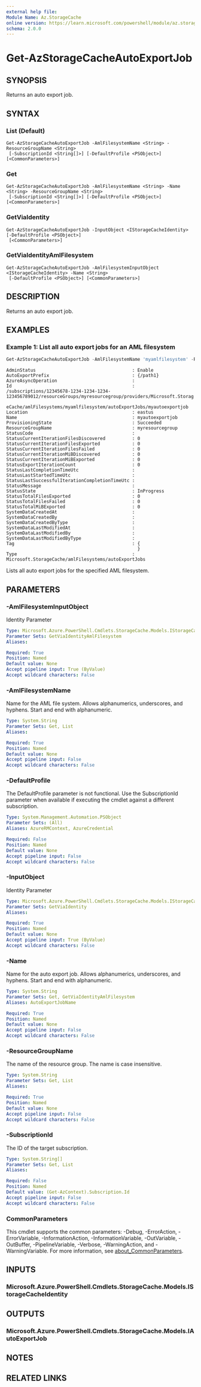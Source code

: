 ```yaml
---
external help file:
Module Name: Az.StorageCache
online version: https://learn.microsoft.com/powershell/module/az.storagecache/get-azstoragecacheautoexportjob
schema: 2.0.0
---
```


# Get-AzStorageCacheAutoExportJob

## SYNOPSIS
Returns an auto export job.

## SYNTAX

### List (Default)
```
Get-AzStorageCacheAutoExportJob -AmlFilesystemName <String> -ResourceGroupName <String>
 [-SubscriptionId <String[]>] [-DefaultProfile <PSObject>] [<CommonParameters>]
```

### Get
```
Get-AzStorageCacheAutoExportJob -AmlFilesystemName <String> -Name <String> -ResourceGroupName <String>
 [-SubscriptionId <String[]>] [-DefaultProfile <PSObject>] [<CommonParameters>]
```

### GetViaIdentity
```
Get-AzStorageCacheAutoExportJob -InputObject <IStorageCacheIdentity> [-DefaultProfile <PSObject>]
 [<CommonParameters>]
```

### GetViaIdentityAmlFilesystem
```
Get-AzStorageCacheAutoExportJob -AmlFilesystemInputObject <IStorageCacheIdentity> -Name <String>
 [-DefaultProfile <PSObject>] [<CommonParameters>]
```

## DESCRIPTION
Returns an auto export job.

## EXAMPLES

### Example 1: List all auto export jobs for an AML filesystem
```powershell
Get-AzStorageCacheAutoExportJob -AmlFilesystemName 'myamlfilesystem' -ResourceGroupName 'myresourcegroup'
```

```output
AdminStatus                                    : Enable
AutoExportPrefix                               : {/path1}
AzureAsyncOperation                            :
Id                                             : /subscriptions/12345678-1234-1234-1234-123456789012/resourceGroups/myresourcegroup/providers/Microsoft.Storag
                                                 eCache/amlFilesystems/myamlfilesystem/autoExportJobs/myautoexportjob
Location                                       : eastus
Name                                           : myautoexportjob
ProvisioningState                              : Succeeded
ResourceGroupName                              : myresourcegroup
StatusCode                                     :
StatusCurrentIterationFilesDiscovered          : 0
StatusCurrentIterationFilesExported            : 0
StatusCurrentIterationFilesFailed              : 0
StatusCurrentIterationMiBDiscovered            : 0
StatusCurrentIterationMiBExported              : 0
StatusExportIterationCount                     : 0
StatusLastCompletionTimeUtc                    :
StatusLastStartedTimeUtc                       :
StatusLastSuccessfulIterationCompletionTimeUtc :
StatusMessage                                  :
StatusState                                    : InProgress
StatusTotalFilesExported                       : 0
StatusTotalFilesFailed                         : 0
StatusTotalMiBExported                         : 0
SystemDataCreatedAt                            :
SystemDataCreatedBy                            :
SystemDataCreatedByType                        :
SystemDataLastModifiedAt                       :
SystemDataLastModifiedBy                       :
SystemDataLastModifiedByType                   :
Tag                                            : {
                                                 }
Type                                           : Microsoft.StorageCache/amlFilesystems/autoExportJobs
```

Lists all auto export jobs for the specified AML filesystem.

## PARAMETERS

### -AmlFilesystemInputObject
Identity Parameter

```yaml
Type: Microsoft.Azure.PowerShell.Cmdlets.StorageCache.Models.IStorageCacheIdentity
Parameter Sets: GetViaIdentityAmlFilesystem
Aliases:

Required: True
Position: Named
Default value: None
Accept pipeline input: True (ByValue)
Accept wildcard characters: False
```

### -AmlFilesystemName
Name for the AML file system.
Allows alphanumerics, underscores, and hyphens.
Start and end with alphanumeric.

```yaml
Type: System.String
Parameter Sets: Get, List
Aliases:

Required: True
Position: Named
Default value: None
Accept pipeline input: False
Accept wildcard characters: False
```

### -DefaultProfile
The DefaultProfile parameter is not functional.
Use the SubscriptionId parameter when available if executing the cmdlet against a different subscription.

```yaml
Type: System.Management.Automation.PSObject
Parameter Sets: (All)
Aliases: AzureRMContext, AzureCredential

Required: False
Position: Named
Default value: None
Accept pipeline input: False
Accept wildcard characters: False
```

### -InputObject
Identity Parameter

```yaml
Type: Microsoft.Azure.PowerShell.Cmdlets.StorageCache.Models.IStorageCacheIdentity
Parameter Sets: GetViaIdentity
Aliases:

Required: True
Position: Named
Default value: None
Accept pipeline input: True (ByValue)
Accept wildcard characters: False
```

### -Name
Name for the auto export job.
Allows alphanumerics, underscores, and hyphens.
Start and end with alphanumeric.

```yaml
Type: System.String
Parameter Sets: Get, GetViaIdentityAmlFilesystem
Aliases: AutoExportJobName

Required: True
Position: Named
Default value: None
Accept pipeline input: False
Accept wildcard characters: False
```

### -ResourceGroupName
The name of the resource group.
The name is case insensitive.

```yaml
Type: System.String
Parameter Sets: Get, List
Aliases:

Required: True
Position: Named
Default value: None
Accept pipeline input: False
Accept wildcard characters: False
```

### -SubscriptionId
The ID of the target subscription.

```yaml
Type: System.String[]
Parameter Sets: Get, List
Aliases:

Required: False
Position: Named
Default value: (Get-AzContext).Subscription.Id
Accept pipeline input: False
Accept wildcard characters: False
```

### CommonParameters
This cmdlet supports the common parameters: -Debug, -ErrorAction, -ErrorVariable, -InformationAction, -InformationVariable, -OutVariable, -OutBuffer, -PipelineVariable, -Verbose, -WarningAction, and -WarningVariable. For more information, see [about_CommonParameters](http://go.microsoft.com/fwlink/?LinkID=113216).

## INPUTS

### Microsoft.Azure.PowerShell.Cmdlets.StorageCache.Models.IStorageCacheIdentity

## OUTPUTS

### Microsoft.Azure.PowerShell.Cmdlets.StorageCache.Models.IAutoExportJob

## NOTES

## RELATED LINKS

